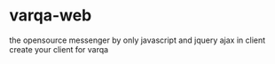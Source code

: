 # varqa-web
the opensource messenger by only javascript and jquery ajax in client
create your client for varqa
